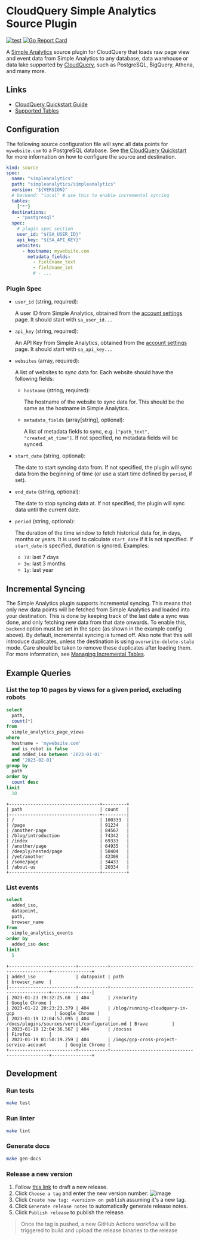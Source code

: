 # CloudQuery Simple Analytics Source Plugin

[![test](https://github.com/cloudquery/cq-source-simple-analytics/actions/workflows/test.yaml/badge.svg)](https://github.com/cloudquery/cq-source-simple-analytics/actions/workflows/test.yaml)
[![Go Report Card](https://goreportcard.com/badge/github.com/cloudquery/cq-source-simple-analytics)](https://goreportcard.com/report/github.com/cloudquery/cq-source-simple-analytics)

A [Simple Analytics](https://simpleanalytics.com/) source plugin for CloudQuery that loads raw page view and event data from Simple Analytics to any database, data warehouse or data lake supported by [CloudQuery](https://www.cloudquery.io/), such as PostgreSQL, BigQuery, Athena, and many more.

## Links

 - [CloudQuery Quickstart Guide](https://www.cloudquery.io/docs/quickstart)
 - [Supported Tables](docs/tables/README.md)

## Configuration

The following source configuration file will sync all data points for `mywebsite.com` to a PostgreSQL database. See [the CloudQuery Quickstart](https://www.cloudquery.io/docs/quickstart) for more information on how to configure the source and destination.

```yaml
kind: source
spec:
  name: "simpleanalytics"
  path: "simpleanalytics/simpleanalytics"
  version: "${VERSION}"
  # backend: "local" # use this to enable incremental syncing
  tables: 
    ["*"]
  destinations: 
    - "postgresql"
  spec:
    # plugin spec section
    user_id: "${SA_USER_ID}"
    api_key: "${SA_API_KEY}"
    websites:
      - hostname: mywebsite.com
        metadata_fields: 
          - fieldname_text
          - fieldname_int
          # - ... 
```

### Plugin Spec

- `user_id` (string, required):

  A user ID from Simple Analytics, obtained from the [account settings](https://simpleanalytics.com/account) page. It should start with `sa_user_id...`

- `api_key` (string, required):

  An API Key from Simple Analytics, obtained from the [account settings](https://simpleanalytics.com/account) page. It should start with `sa_api_key...`

- `websites` (array, required):

  A list of websites to sync data for. Each website should have the following fields:

    - `hostname` (string, required):
    
      The hostname of the website to sync data for. This should be the same as the hostname in Simple Analytics.
  
    - `metadata_fields` (array[string], optional):

      A list of metadata fields to sync, e.g. `["path_text", "created_at_time"]`. If not specified, no metadata fields will be synced.

- `start_date` (string, optional):

  The date to start syncing data from. If not specified, the plugin will sync data from the beginning of time (or use a start time defined by `period`, if set).

- `end_date` (string, optional): 

  The date to stop syncing data at. If not specified, the plugin will sync data until the current date.

- `period` (string, optional):
  
  The duration of the time window to fetch historical data for, in days, months or years. It is used to calculate `start_date` if it is not specified. If `start_date` is specified, duration is ignored. Examples:
    - `7d`: last 7 days
    - `3m`: last 3 months
    - `1y`: last year


## Incremental Syncing

The Simple Analytics plugin supports incremental syncing. This means that only new data points will be fetched from Simple Analytics and loaded into your destination. This is done by keeping track of the last date a sync was done, and only fetching new data from that date onwards.
To enable this, `backend` option must be set in the spec (as shown in the example config above). By default, incremental syncing is turned off. Also note that this will introduce duplicates, unless the destination is using `overwrite-delete-stale` mode. Care should be taken to remove these duplicates after loading them. For more information, see [Managing Incremental Tables](/docs/advanced-topics/managing-incremental-tables).

## Example Queries

### List the top 10 pages by views for a given period, excluding robots

```sql
select 
  path, 
  count(*) 
from 
  simple_analytics_page_views 
where 
  hostname = 'mywebsite.com'
  and is_robot is false 
  and added_iso between '2023-01-01' 
  and '2023-02-01'
group by 
  path 
order by
  count desc 
limit 
  10
```

```text
+----------------------------------+---------+
| path                             | count   |
|----------------------------------+---------|
| /                                | 100333  |
| /page                            | 91234   |
| /another-page                    | 84567   |
| /blog/introduction               | 74342   |
| /index                           | 69333   |
| /another/page                    | 64935   |
| /deeply/nested/page              | 50404   |
| /yet/another                     | 42309   |
| /some/page                       | 34433   |
| /about-us                        | 20334   |
+----------------------------------+---------+
```


### List events

```sql
select 
  added_iso, 
  datapoint, 
  path, 
  browser_name 
from 
  simple_analytics_events 
order by 
  added_iso desc 
limit 
  5
```

```text
+-------------------------+-----------+-----------------------------------------------+---------------+
| added_iso               | datapoint | path                                          | browser_name  |
|-------------------------+-----------+-----------------------------------------------+---------------|
| 2023-01-23 19:32:25.68  | 404       | /security                                     | Google Chrome |
| 2023-01-22 20:23:23.379 | 404       | /blog/running-cloudquery-in-gcp               | Google Chrome |
| 2023-01-19 12:04:57.095 | 404       | /docs/plugins/sources/vercel/configuration.md | Brave         |
| 2023-01-19 12:04:36.567 | 404       | /docsss                                       | Firefox       |
| 2023-01-19 01:50:19.259 | 404       | /imgs/gcp-cross-project-service-account       | Google Chrome |
+-------------------------+-----------+-----------------------------------------------+---------------+
```

## Development

### Run tests

```bash
make test
```

### Run linter

```bash
make lint
```

### Generate docs

```bash
make gen-docs
```

### Release a new version

1. Follow [this link](https://github.com/simpleanalytics/cq-source-simpleanalytics/releases/new) to draft a new release.
2. Click `Choose a tag` and enter the new version number:
   ![image](https://user-images.githubusercontent.com/26760571/219360662-0ad1f83d-84c9-47c8-afb9-fe774ce03dcc.png)
3. Click `Create new tag: <version> on publish` assuming it's a new tag.
4. Click `Generate release notes` to automatically generate release notes.
5. Click `Publish release` to publish the release.

> Once the tag is pushed, a new GitHub Actions workflow will be triggered to build and upload the release binaries to the release
